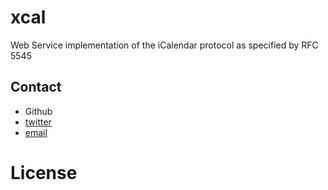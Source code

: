 xcal
====

Web Service implementation of the iCalendar protocol as specified by RFC 5545










Contact
-------
* Github
* [twitter](https://twitter.com/ngwanemk)
* [email](ngwanemk@gmail.com)


License
=======
